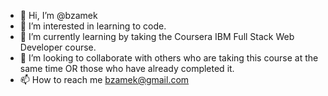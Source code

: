 - 👋 Hi, I’m @bzamek
- 👀 I’m interested in learning to code.
- 🌱 I’m currently learning by taking the Coursera IBM Full Stack Web Developer course.
- 💞️ I’m looking to collaborate with others who are taking this course at the same time OR those who have already completed it.
- 📫 How to reach me bzamek@gmail.com
